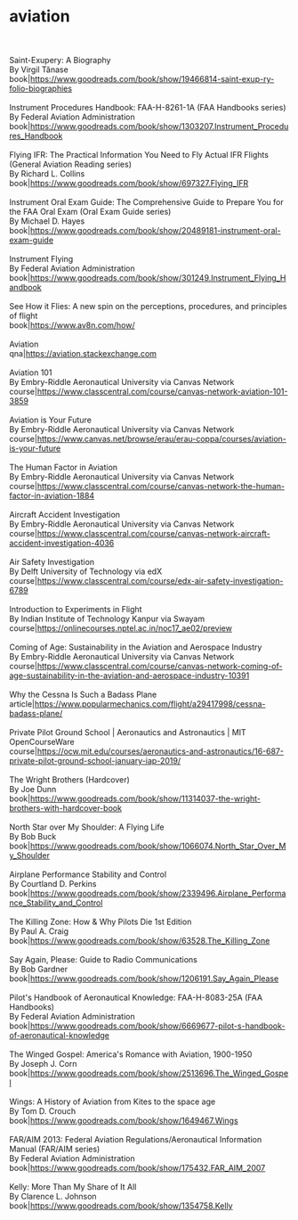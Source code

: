 # aviation<br><br>

Saint-Exupery: A Biography<br>By Virgil Tănase<br>book|https://www.goodreads.com/book/show/19466814-saint-exup-ry-folio-biographies<br><br>
Instrument Procedures Handbook: FAA-H-8261-1A (FAA Handbooks series)<br>By Federal Aviation Administration<br>book|https://www.goodreads.com/book/show/1303207.Instrument_Procedures_Handbook<br><br>
Flying IFR: The Practical Information You Need to Fly Actual IFR Flights (General Aviation Reading series)<br>By Richard L. Collins<br>book|https://www.goodreads.com/book/show/697327.Flying_IFR<br><br>
Instrument Oral Exam Guide: The Comprehensive Guide to Prepare You for the FAA Oral Exam (Oral Exam Guide series)<br>By Michael D. Hayes<br>book|https://www.goodreads.com/book/show/20489181-instrument-oral-exam-guide<br><br>
Instrument Flying<br>By Federal Aviation Administration<br>book|https://www.goodreads.com/book/show/301249.Instrument_Flying_Handbook<br><br>
See How it Flies: A new spin on the perceptions, procedures, and principles of flight<br>book|https://www.av8n.com/how/<br><br>
Aviation<br>qna|https://aviation.stackexchange.com<br><br>
Aviation 101<br>By Embry-Riddle Aeronautical University via Canvas Network<br>course|https://www.classcentral.com/course/canvas-network-aviation-101-3859<br><br>
Aviation is Your Future<br>By Embry-Riddle Aeronautical University via Canvas Network<br>course|https://www.canvas.net/browse/erau/erau-coppa/courses/aviation-is-your-future<br><br>
The Human Factor in Aviation<br>By Embry-Riddle Aeronautical University via Canvas Network<br>course|https://www.classcentral.com/course/canvas-network-the-human-factor-in-aviation-1884<br><br>
Aircraft Accident Investigation<br>By Embry-Riddle Aeronautical University via Canvas Network<br>course|https://www.classcentral.com/course/canvas-network-aircraft-accident-investigation-4036<br><br>
Air Safety Investigation<br>By Delft University of Technology via edX<br>course|https://www.classcentral.com/course/edx-air-safety-investigation-6789<br><br>
Introduction to Experiments in Flight<br>By Indian Institute of Technology Kanpur via Swayam<br>course|https://onlinecourses.nptel.ac.in/noc17_ae02/preview<br><br>
Coming of Age: Sustainability in the Aviation and Aerospace Industry<br>By Embry-Riddle Aeronautical University via Canvas Network<br>course|https://www.classcentral.com/course/canvas-network-coming-of-age-sustainability-in-the-aviation-and-aerospace-industry-10391<br><br>
Why the Cessna Is Such a Badass Plane<br>article|https://www.popularmechanics.com/flight/a29417998/cessna-badass-plane/<br><br>
Private Pilot Ground School | Aeronautics and Astronautics | MIT OpenCourseWare<br>course|https://ocw.mit.edu/courses/aeronautics-and-astronautics/16-687-private-pilot-ground-school-january-iap-2019/<br><br>
The Wright Brothers (Hardcover)<br>By Joe Dunn<br>book|https://www.goodreads.com/book/show/11314037-the-wright-brothers-with-hardcover-book<br><br>
North Star over My Shoulder: A Flying Life<br>By Bob Buck<br>book|https://www.goodreads.com/book/show/1066074.North_Star_Over_My_Shoulder<br><br>
Airplane Performance Stability and Control<br>By Courtland D. Perkins<br>book|https://www.goodreads.com/book/show/2339496.Airplane_Performance_Stability_and_Control<br><br>
The Killing Zone: How & Why Pilots Die 1st Edition<br>By Paul A. Craig<br>book|https://www.goodreads.com/book/show/63528.The_Killing_Zone<br><br>
Say Again, Please: Guide to Radio Communications<br>By Bob Gardner<br>book|https://www.goodreads.com/book/show/1206191.Say_Again_Please<br><br>
Pilot's Handbook of Aeronautical Knowledge: FAA-H-8083-25A (FAA Handbooks)<br>By Federal Aviation Administration<br>book|https://www.goodreads.com/book/show/6669677-pilot-s-handbook-of-aeronautical-knowledge<br><br>
The Winged Gospel: America's Romance with Aviation, 1900-1950<br>By Joseph J. Corn<br>book|https://www.goodreads.com/book/show/2513696.The_Winged_Gospel<br><br>
Wings: A History of Aviation from Kites to the space age<br>By Tom D. Crouch<br>book|https://www.goodreads.com/book/show/1649467.Wings<br><br>
FAR/AIM 2013: Federal Aviation Regulations/Aeronautical Information Manual (FAR/AIM series)<br>By Federal Aviation Administration<br>book|https://www.goodreads.com/book/show/175432.FAR_AIM_2007<br><br>
Kelly: More Than My Share of It All<br>By Clarence L. Johnson<br>book|https://www.goodreads.com/book/show/1354758.Kelly<br><br>
